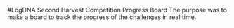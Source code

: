 #LogDNA Second Harvest Competition Progress Board
The purpose was to make a board to track the progress of the challenges in real time.
